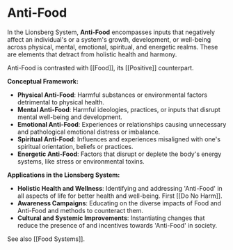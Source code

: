 # Anti-Food

In the Lionsberg System, **Anti-Food** encompasses inputs that negatively affect an individual's or a system's growth, development, or well-being across physical, mental, emotional, spiritual, and energetic realms. These are elements that detract from holistic health and harmony. 

Anti-Food is contrasted with [[Food]], its [[Positive]] counterpart. 

**Conceptual Framework:**

- **Physical Anti-Food**: Harmful substances or environmental factors detrimental to physical health.
- **Mental Anti-Food**: Harmful ideologies, practices, or inputs that disrupt mental well-being and development. 
- **Emotional Anti-Food**: Experiences or relationships causing unnecessary and pathological emotional distress or imbalance.
- **Spiritual Anti-Food**: Influences and experiences misaligned with one's spiritual orientation, beliefs or practices.
- **Energetic Anti-Food**: Factors that disrupt or deplete the body's energy systems, like stress or environmental toxins.

**Applications in the Lionsberg System:**

- **Holistic Health and Wellness**: Identifying and addressing 'Anti-Food' in all aspects of life for better health and well-being. First [[Do No Harm]]. 
- **Awareness Campaigns**: Educating on the diverse impacts of Food and Anti-Food and methods to counteract them.
- **Cultural and Systemic Improvements**: Instantiating changes that reduce the presence of and incentives towards 'Anti-Food' in society.

See also [[Food Systems]]. 